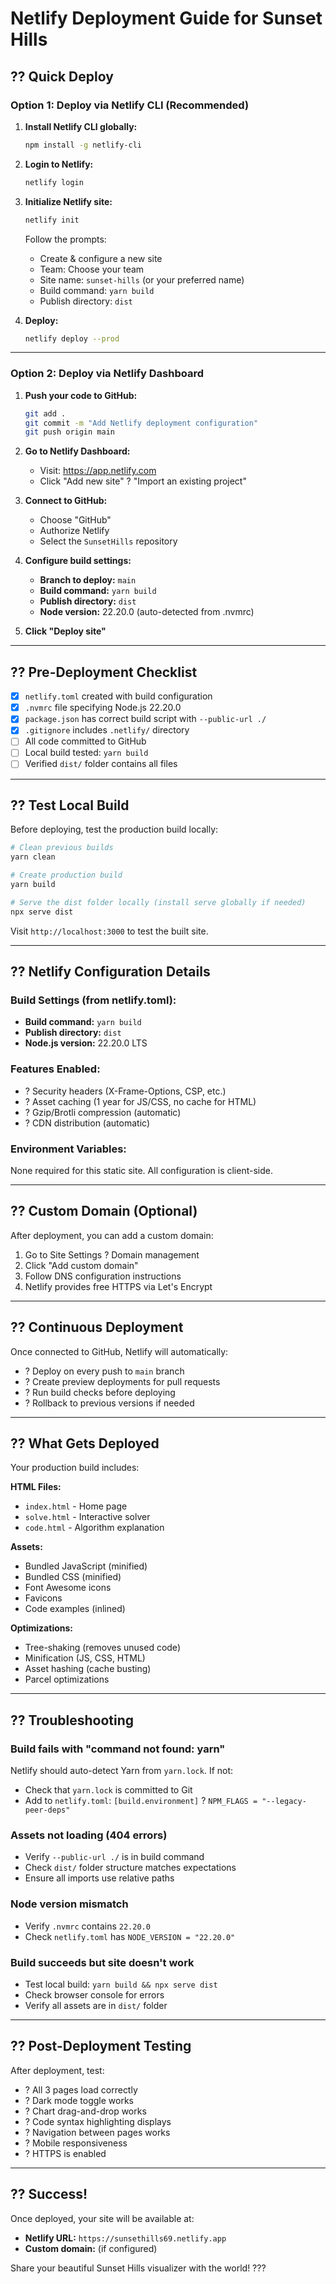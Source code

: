 # Netlify Deployment Guide for Sunset Hills

## ?? Quick Deploy

### Option 1: Deploy via Netlify CLI (Recommended)

1. **Install Netlify CLI globally:**
   ```bash
   npm install -g netlify-cli
   ```

2. **Login to Netlify:**
   ```bash
   netlify login
   ```

3. **Initialize Netlify site:**
   ```bash
   netlify init
   ```
   
   Follow the prompts:
   - Create & configure a new site
   - Team: Choose your team
   - Site name: `sunset-hills` (or your preferred name)
   - Build command: `yarn build`
   - Publish directory: `dist`

4. **Deploy:**
   ```bash
   netlify deploy --prod
   ```

---

### Option 2: Deploy via Netlify Dashboard

1. **Push your code to GitHub:**
   ```bash
   git add .
   git commit -m "Add Netlify deployment configuration"
   git push origin main
   ```

2. **Go to Netlify Dashboard:**
   - Visit: https://app.netlify.com
   - Click "Add new site" ? "Import an existing project"

3. **Connect to GitHub:**
   - Choose "GitHub"
   - Authorize Netlify
   - Select the `SunsetHills` repository

4. **Configure build settings:**
   - **Branch to deploy:** `main`
   - **Build command:** `yarn build`
   - **Publish directory:** `dist`
   - **Node version:** 22.20.0 (auto-detected from .nvmrc)

5. **Click "Deploy site"**

---

## ?? Pre-Deployment Checklist

- [x] `netlify.toml` created with build configuration
- [x] `.nvmrc` file specifying Node.js 22.20.0
- [x] `package.json` has correct build script with `--public-url ./`
- [x] `.gitignore` includes `.netlify/` directory
- [ ] All code committed to GitHub
- [ ] Local build tested: `yarn build`
- [ ] Verified `dist/` folder contains all files

---

## ?? Test Local Build

Before deploying, test the production build locally:

```bash
# Clean previous builds
yarn clean

# Create production build
yarn build

# Serve the dist folder locally (install serve globally if needed)
npx serve dist
```

Visit `http://localhost:3000` to test the built site.

---

## ?? Netlify Configuration Details

### Build Settings (from netlify.toml):
- **Build command:** `yarn build`
- **Publish directory:** `dist`
- **Node.js version:** 22.20.0 LTS

### Features Enabled:
- ? Security headers (X-Frame-Options, CSP, etc.)
- ? Asset caching (1 year for JS/CSS, no cache for HTML)
- ? Gzip/Brotli compression (automatic)
- ? CDN distribution (automatic)

### Environment Variables:
None required for this static site. All configuration is client-side.

---

## ?? Custom Domain (Optional)

After deployment, you can add a custom domain:

1. Go to Site Settings ? Domain management
2. Click "Add custom domain"
3. Follow DNS configuration instructions
4. Netlify provides free HTTPS via Let's Encrypt

---

## ?? Continuous Deployment

Once connected to GitHub, Netlify will automatically:
- ? Deploy on every push to `main` branch
- ? Create preview deployments for pull requests
- ? Run build checks before deploying
- ? Rollback to previous versions if needed

---

## ?? What Gets Deployed

Your production build includes:

**HTML Files:**
- `index.html` - Home page
- `solve.html` - Interactive solver
- `code.html` - Algorithm explanation

**Assets:**
- Bundled JavaScript (minified)
- Bundled CSS (minified)
- Font Awesome icons
- Favicons
- Code examples (inlined)

**Optimizations:**
- Tree-shaking (removes unused code)
- Minification (JS, CSS, HTML)
- Asset hashing (cache busting)
- Parcel optimizations

---

## ?? Troubleshooting

### Build fails with "command not found: yarn"
Netlify should auto-detect Yarn from `yarn.lock`. If not:
- Check that `yarn.lock` is committed to Git
- Add to `netlify.toml`: `[build.environment]` ? `NPM_FLAGS = "--legacy-peer-deps"`

### Assets not loading (404 errors)
- Verify `--public-url ./` is in build command
- Check `dist/` folder structure matches expectations
- Ensure all imports use relative paths

### Node version mismatch
- Verify `.nvmrc` contains `22.20.0`
- Check `netlify.toml` has `NODE_VERSION = "22.20.0"`

### Build succeeds but site doesn't work
- Test local build: `yarn build && npx serve dist`
- Check browser console for errors
- Verify all assets are in `dist/` folder

---

## ?? Post-Deployment Testing

After deployment, test:
- ? All 3 pages load correctly
- ? Dark mode toggle works
- ? Chart drag-and-drop works
- ? Code syntax highlighting displays
- ? Navigation between pages works
- ? Mobile responsiveness
- ? HTTPS is enabled

---

## ?? Success!

Once deployed, your site will be available at:
- **Netlify URL:** `https://sunsethills69.netlify.app`
- **Custom domain:** (if configured)

Share your beautiful Sunset Hills visualizer with the world! ???
